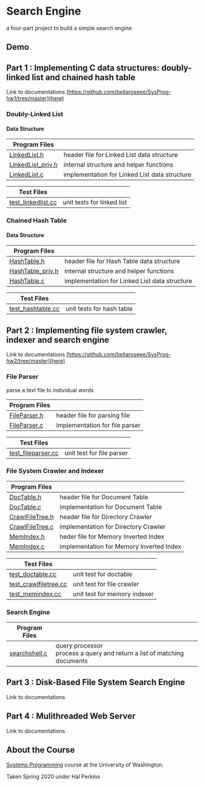 # Search Engine
a four-part project to build a simple search engine
## Demo

## Part 1 : Implementing C data structures: doubly-linked list and chained hash table
Link to documentations [https://github.com/bellaroseee/SysProg-hw1/tree/master](here)
### Doubly-Linked List
#### Data Structure
| Program Files | |
| --- | --- |
| [LinkedList.h](https://github.com/bellaroseee/SysProg-hw1/blob/master/LinkedList.h) | header file for Linked List data structure |
| [LinkedList_priv.h](https://github.com/bellaroseee/SysProg-hw1/blob/master/LinkedList_priv.h) | internal structure and helper functions |
| [LinkedList.c](https://github.com/bellaroseee/SysProg-hw1/blob/master/LinkedList.c) | implementation for Linked List data structure |
  
| Test Files | |
| --- | --- |
| [test_linkedlist.cc](https://github.com/bellaroseee/SysProg-hw1/blob/master/test_linkedlist.cc) | unit tests for linked list |
### Chained Hash Table
#### Data Structure
| Program Files |  |
| --- | --- |
| [HashTable.h](https://github.com/bellaroseee/SysProg-hw1/blob/master/HashTable.h) | header file for Hash Table data structure | 
| [HashTable_priv.h](https://github.com/bellaroseee/SysProg-hw1/blob/master/HashTable_priv.h) | internal structure and helper functions |
| [HashTable.c](https://github.com/bellaroseee/SysProg-hw1/blob/master/HashTable.c) | implementation for Linked List data structure |
  
| Test Files | |
| --- | --- |
| [test_hashtable.cc](https://github.com/bellaroseee/SysProg-hw1/blob/master/test_hashtable.cc) | unit tests for hash table |
  

## Part 2 : Implementing file system crawler, indexer and search engine
Link to documentations [https://github.com/bellaroseee/SysProg-hw2/tree/master](here)
### File Parser
parse a text file to individual words
  
| Program Files | |
| --- | --- |
| [FileParser.h](https://github.com/bellaroseee/SysProg-hw2/blob/master/FileParser.h) | header file for parsing file |
| [FileParser.c](https://github.com/bellaroseee/SysProg-hw2/blob/master/FileParser.c) | implementation for file parser |

| Test Files | |
| --- | --- |
| [test_fileparser.cc](https://github.com/bellaroseee/SysProg-hw2/blob/master/test_fileparser.cc) | unit test for file parser | 
### File System Crawler and Indexer
| Program Files | |
| --- | --- |
| [DocTable.h](https://github.com/bellaroseee/SysProg-hw2/blob/master/DocTable.h) | header file for Document Table |
| [DocTable.c](https://github.com/bellaroseee/SysProg-hw2/blob/master/DocTable.cc) | implementation for Document Table |
| [CrawlFileTree.h](https://github.com/bellaroseee/SysProg-hw2/blob/master/CrawlFileTree.h) | header file for Directory Crawler |
| [CrawlFileTree.c](https://github.com/bellaroseee/SysProg-hw2/blob/master/CrawlFileTree.c) | implementation for Directory Crawler |
| [MemIndex.h](https://github.com/bellaroseee/SysProg-hw2/blob/master/MemIndex.h) | heder file for Memory Inverted Index |
| [MemIndex.c](https://github.com/bellaroseee/SysProg-hw2/blob/master/MemIndex.c) | implementation for Memory Inverted Index |

| Test Files | |
| --- | --- |
| [test_doctable.cc](https://github.com/bellaroseee/SysProg-hw2/blob/master/test_doctable.cc) | unit test for doctable |
| [test_crawlfiletree.cc](https://github.com/bellaroseee/SysProg-hw2/blob/master/test_crawlfiletree.cc) | unit test for file crawler | 
| [test_memindex.cc](https://github.com/bellaroseee/SysProg-hw2/blob/master/memindex.cc) | unit test for memory indexer |
### Search Engine
| Program Files | |
| --- | --- |
| [searchshell.c](https://github.com/bellaroseee/SysProg-hw2/blob/master/searchshell.cc) | query processor <br/> process a query and return a list of matching documents |


## Part 3 : Disk-Based File System Search Engine
Link to documentations [](here)

## Part 4 : Mulithreaded Web Server
Link to documentations [](here)

## About the Course
[Systems Programming](https://courses.cs.washington.edu/courses/cse333/20sp/) course at the University of Washington.
  
Taken Spring 2020 under Hal Perkins
